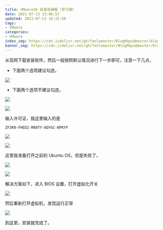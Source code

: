 ```yaml
---
title: VMware16 安装及破解（学习用）
date: 2021-07-13 15:06:57
updated: 2021-07-13 16:15:50
tags:
- VMware
categories:
- VMware
index_img: https://cdn.jsdelivr.net/gh/fanlumaster/BlogMaps@master/blogs/pictures/20210713161522.png
banner_img: https://cdn.jsdelivr.net/gh/fanlumaster/BlogMaps@master/blogs/pictures/20210713161522.png
---
```


从官网下载安装软件，然后一般按照默认情况进行下一步即可，注意一下几点，

- 下面两个选项建议勾选，

![](https://cdn.jsdelivr.net/gh/fanlumaster/BlogMaps@master/blogs/pictures/20210713150907.png)

- 下面两个选项不建议勾选，

![](https://cdn.jsdelivr.net/gh/fanlumaster/BlogMaps@master/blogs/pictures/20210713150937.png)

![](https://cdn.jsdelivr.net/gh/fanlumaster/BlogMaps@master/blogs/pictures/20210713151125.png)

输入许可证，我这里输入的是

```
ZF3R0-FHED2-M80TY-8QYGC-NPKYF
```

![](https://cdn.jsdelivr.net/gh/fanlumaster/BlogMaps@master/blogs/pictures/20210713151154.png)

![](https://cdn.jsdelivr.net/gh/fanlumaster/BlogMaps@master/blogs/pictures/20210713151221.png)

这里我准备打开之前的 Ubuntu OS，但是失败了，

![](https://cdn.jsdelivr.net/gh/fanlumaster/BlogMaps@master/blogs/pictures/20210713151657.png)

![](https://cdn.jsdelivr.net/gh/fanlumaster/BlogMaps@master/blogs/pictures/20210713151542.png)

解决方案如下，进入 BIOS 设置，打开虚拟化开关

![](https://cdn.jsdelivr.net/gh/fanlumaster/BlogMaps@master/blogs/pictures/bios.jpg)

然后重新打开虚拟机，发现运行正常

![](https://cdn.jsdelivr.net/gh/fanlumaster/BlogMaps@master/blogs/pictures/20210713153352.png)

到这里，安装就完成了。